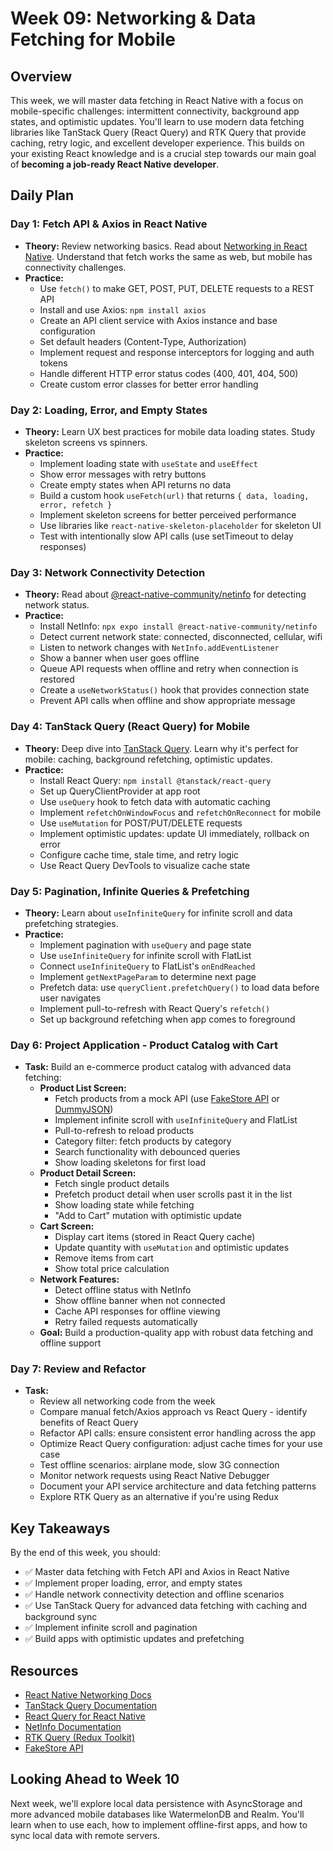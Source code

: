 # Week 09: Networking & Data Fetching for Mobile

## Overview

This week, we will master data fetching in React Native with a focus on mobile-specific challenges: intermittent connectivity, background app states, and optimistic updates. You'll learn to use modern data fetching libraries like TanStack Query (React Query) and RTK Query that provide caching, retry logic, and excellent developer experience. This builds on your existing React knowledge and is a crucial step towards our main goal of **becoming a job-ready React Native developer**.

## Daily Plan

### Day 1: Fetch API & Axios in React Native
*   **Theory:** Review networking basics. Read about [Networking in React Native](https://reactnative.dev/docs/network). Understand that fetch works the same as web, but mobile has connectivity challenges.
*   **Practice:**
    - Use `fetch()` to make GET, POST, PUT, DELETE requests to a REST API
    - Install and use Axios: `npm install axios`
    - Create an API client service with Axios instance and base configuration
    - Set default headers (Content-Type, Authorization)
    - Implement request and response interceptors for logging and auth tokens
    - Handle different HTTP error status codes (400, 401, 404, 500)
    - Create custom error classes for better error handling

### Day 2: Loading, Error, and Empty States
*   **Theory:** Learn UX best practices for mobile data loading states. Study skeleton screens vs spinners.
*   **Practice:**
    - Implement loading state with `useState` and `useEffect`
    - Show error messages with retry buttons
    - Create empty states when API returns no data
    - Build a custom hook `useFetch(url)` that returns `{ data, loading, error, refetch }`
    - Implement skeleton screens for better perceived performance
    - Use libraries like `react-native-skeleton-placeholder` for skeleton UI
    - Test with intentionally slow API calls (use setTimeout to delay responses)

### Day 3: Network Connectivity Detection
*   **Theory:** Read about [@react-native-community/netinfo](https://github.com/react-native-netinfo/react-native-netinfo) for detecting network status.
*   **Practice:**
    - Install NetInfo: `npx expo install @react-native-community/netinfo`
    - Detect current network state: connected, disconnected, cellular, wifi
    - Listen to network changes with `NetInfo.addEventListener`
    - Show a banner when user goes offline
    - Queue API requests when offline and retry when connection is restored
    - Create a `useNetworkStatus()` hook that provides connection state
    - Prevent API calls when offline and show appropriate message

### Day 4: TanStack Query (React Query) for Mobile
*   **Theory:** Deep dive into [TanStack Query](https://tanstack.com/query/latest/docs/framework/react/overview). Learn why it's perfect for mobile: caching, background refetching, optimistic updates.
*   **Practice:**
    - Install React Query: `npm install @tanstack/react-query`
    - Set up QueryClientProvider at app root
    - Use `useQuery` hook to fetch data with automatic caching
    - Implement `refetchOnWindowFocus` and `refetchOnReconnect` for mobile
    - Use `useMutation` for POST/PUT/DELETE requests
    - Implement optimistic updates: update UI immediately, rollback on error
    - Configure cache time, stale time, and retry logic
    - Use React Query DevTools to visualize cache state

### Day 5: Pagination, Infinite Queries & Prefetching
*   **Theory:** Learn about `useInfiniteQuery` for infinite scroll and data prefetching strategies.
*   **Practice:**
    - Implement pagination with `useQuery` and page state
    - Use `useInfiniteQuery` for infinite scroll with FlatList
    - Connect `useInfiniteQuery` to FlatList's `onEndReached`
    - Implement `getNextPageParam` to determine next page
    - Prefetch data: use `queryClient.prefetchQuery()` to load data before user navigates
    - Implement pull-to-refresh with React Query's `refetch()`
    - Set up background refetching when app comes to foreground

### Day 6: Project Application - Product Catalog with Cart
*   **Task:** Build an e-commerce product catalog with advanced data fetching:
    - **Product List Screen:**
      - Fetch products from a mock API (use [FakeStore API](https://fakestoreapi.com/) or [DummyJSON](https://dummyjson.com/))
      - Implement infinite scroll with `useInfiniteQuery` and FlatList
      - Pull-to-refresh to reload products
      - Category filter: fetch products by category
      - Search functionality with debounced queries
      - Show loading skeletons for first load
    - **Product Detail Screen:**
      - Fetch single product details
      - Prefetch product detail when user scrolls past it in the list
      - Show loading state while fetching
      - "Add to Cart" mutation with optimistic update
    - **Cart Screen:**
      - Display cart items (stored in React Query cache)
      - Update quantity with `useMutation` and optimistic updates
      - Remove items from cart
      - Show total price calculation
    - **Network Features:**
      - Detect offline status with NetInfo
      - Show offline banner when not connected
      - Cache API responses for offline viewing
      - Retry failed requests automatically
    - **Goal:** Build a production-quality app with robust data fetching and offline support

### Day 7: Review and Refactor
*   **Task:**
    - Review all networking code from the week
    - Compare manual fetch/Axios approach vs React Query - identify benefits of React Query
    - Refactor API calls: ensure consistent error handling across the app
    - Optimize React Query configuration: adjust cache times for your use case
    - Test offline scenarios: airplane mode, slow 3G connection
    - Monitor network requests using React Native Debugger
    - Document your API service architecture and data fetching patterns
    - Explore RTK Query as an alternative if you're using Redux

## Key Takeaways

By the end of this week, you should:
- ✅ Master data fetching with Fetch API and Axios in React Native
- ✅ Implement proper loading, error, and empty states
- ✅ Handle network connectivity detection and offline scenarios
- ✅ Use TanStack Query for advanced data fetching with caching and background sync
- ✅ Implement infinite scroll and pagination
- ✅ Build apps with optimistic updates and prefetching

## Resources

- [React Native Networking Docs](https://reactnative.dev/docs/network)
- [TanStack Query Documentation](https://tanstack.com/query/latest/docs/framework/react/overview)
- [React Query for React Native](https://tanstack.com/query/latest/docs/framework/react/react-native)
- [NetInfo Documentation](https://github.com/react-native-netinfo/react-native-netinfo)
- [RTK Query (Redux Toolkit)](https://redux-toolkit.js.org/rtk-query/overview)
- [FakeStore API](https://fakestoreapi.com/)

## Looking Ahead to Week 10

Next week, we'll explore local data persistence with AsyncStorage and more advanced mobile databases like WatermelonDB and Realm. You'll learn when to use each, how to implement offline-first apps, and how to sync local data with remote servers.

